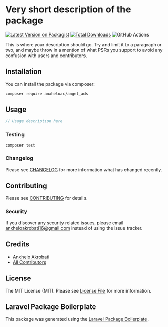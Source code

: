 # Very short description of the package

[![Latest Version on Packagist](https://img.shields.io/packagist/v/anxheloac/angel_ads.svg?style=flat-square)](https://packagist.org/packages/anxheloac/angel_ads)
[![Total Downloads](https://img.shields.io/packagist/dt/anxheloac/angel_ads.svg?style=flat-square)](https://packagist.org/packages/anxheloac/angel_ads)
![GitHub Actions](https://github.com/anxheloac/angel_ads/actions/workflows/main.yml/badge.svg)

This is where your description should go. Try and limit it to a paragraph or two, and maybe throw in a mention of what PSRs you support to avoid any confusion with users and contributors.

## Installation

You can install the package via composer:

```bash
composer require anxheloac/angel_ads
```

## Usage

```php
// Usage description here
```

### Testing

```bash
composer test
```

### Changelog

Please see [CHANGELOG](CHANGELOG.md) for more information what has changed recently.

## Contributing

Please see [CONTRIBUTING](CONTRIBUTING.md) for details.

### Security

If you discover any security related issues, please email anxheloakrobati16@gmail.com instead of using the issue tracker.

## Credits

-   [Anxhelo Akrobati](https://github.com/anxheloac)
-   [All Contributors](../../contributors)

## License

The MIT License (MIT). Please see [License File](LICENSE.md) for more information.

## Laravel Package Boilerplate

This package was generated using the [Laravel Package Boilerplate](https://laravelpackageboilerplate.com).
